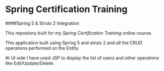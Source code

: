 # Spring Certification Training

####Spring 5 & Struts 2 Integration

This repository built for my *Spring Certification Training* online course.

This application built using Spring 5 and struts 2 and all the CRUD operations performed on the Entity.

At UI side I have used JSP to display the list of users and other operations like Edit/Update/Delete.